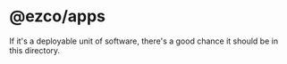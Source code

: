 # @ezco/apps

If it's a deployable unit of software, there's a good chance it should be in this directory.